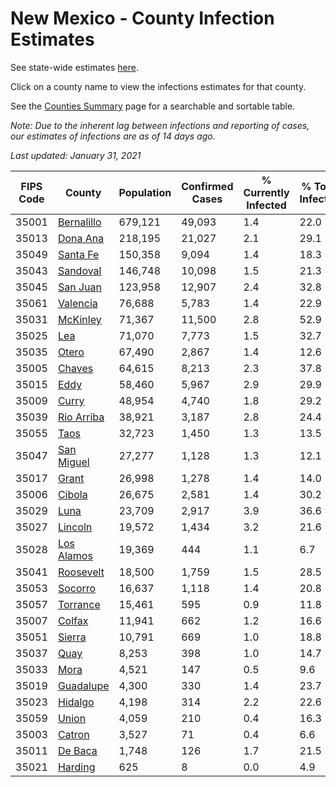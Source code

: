 # New Mexico - County Infection Estimates

See state-wide estimates [here](/infections/us-nm).

Click on a county name to view the infections estimates for that county.

See the [Counties Summary](/infections/summary-counties) page for a searchable and sortable table.

*Note: Due to the inherent lag between infections and reporting of cases, our estimates of infections are as of 14 days ago.*

*Last updated: January 31, 2021*

|   FIPS Code |                   County |   Population |   Confirmed Cases |   % Currently Infected |   % Total Infected |
|-------------|--------------------------|--------------|-------------------|------------------------|--------------------|
|       35001 | [Bernalillo](bernalillo) |      679,121 |            49,093 |                    1.4 |               22.0 |
|       35013 |     [Dona Ana](dona-ana) |      218,195 |            21,027 |                    2.1 |               29.1 |
|       35049 |     [Santa Fe](santa-fe) |      150,358 |             9,094 |                    1.4 |               18.3 |
|       35043 |     [Sandoval](sandoval) |      146,748 |            10,098 |                    1.5 |               21.3 |
|       35045 |     [San Juan](san-juan) |      123,958 |            12,907 |                    2.4 |               32.8 |
|       35061 |     [Valencia](valencia) |       76,688 |             5,783 |                    1.4 |               22.9 |
|       35031 |     [McKinley](mckinley) |       71,367 |            11,500 |                    2.8 |               52.9 |
|       35025 |               [Lea](lea) |       71,070 |             7,773 |                    1.5 |               32.7 |
|       35035 |           [Otero](otero) |       67,490 |             2,867 |                    1.4 |               12.6 |
|       35005 |         [Chaves](chaves) |       64,615 |             8,213 |                    2.3 |               37.8 |
|       35015 |             [Eddy](eddy) |       58,460 |             5,967 |                    2.9 |               29.9 |
|       35009 |           [Curry](curry) |       48,954 |             4,740 |                    1.8 |               29.2 |
|       35039 | [Rio Arriba](rio-arriba) |       38,921 |             3,187 |                    2.8 |               24.4 |
|       35055 |             [Taos](taos) |       32,723 |             1,450 |                    1.3 |               13.5 |
|       35047 | [San Miguel](san-miguel) |       27,277 |             1,128 |                    1.3 |               12.1 |
|       35017 |           [Grant](grant) |       26,998 |             1,278 |                    1.4 |               14.0 |
|       35006 |         [Cibola](cibola) |       26,675 |             2,581 |                    1.4 |               30.2 |
|       35029 |             [Luna](luna) |       23,709 |             2,917 |                    3.9 |               36.6 |
|       35027 |       [Lincoln](lincoln) |       19,572 |             1,434 |                    3.2 |               21.6 |
|       35028 | [Los Alamos](los-alamos) |       19,369 |               444 |                    1.1 |                6.7 |
|       35041 |   [Roosevelt](roosevelt) |       18,500 |             1,759 |                    1.5 |               28.5 |
|       35053 |       [Socorro](socorro) |       16,637 |             1,118 |                    1.4 |               20.8 |
|       35057 |     [Torrance](torrance) |       15,461 |               595 |                    0.9 |               11.8 |
|       35007 |         [Colfax](colfax) |       11,941 |               662 |                    1.2 |               16.6 |
|       35051 |         [Sierra](sierra) |       10,791 |               669 |                    1.0 |               18.8 |
|       35037 |             [Quay](quay) |        8,253 |               398 |                    1.0 |               14.7 |
|       35033 |             [Mora](mora) |        4,521 |               147 |                    0.5 |                9.6 |
|       35019 |   [Guadalupe](guadalupe) |        4,300 |               330 |                    1.4 |               23.7 |
|       35023 |       [Hidalgo](hidalgo) |        4,198 |               314 |                    2.2 |               22.6 |
|       35059 |           [Union](union) |        4,059 |               210 |                    0.4 |               16.3 |
|       35003 |         [Catron](catron) |        3,527 |                71 |                    0.4 |                6.6 |
|       35011 |       [De Baca](de-baca) |        1,748 |               126 |                    1.7 |               21.5 |
|       35021 |       [Harding](harding) |          625 |                 8 |                    0.0 |                4.9 |